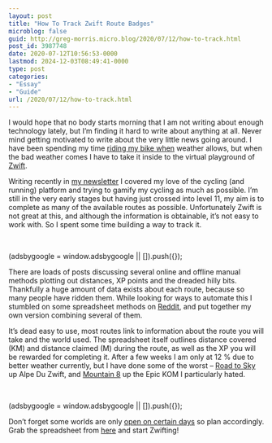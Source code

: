 ```yaml
---
layout: post
title: "How To Track Zwift Route Badges"
microblog: false
guid: http://greg-morris.micro.blog/2020/07/12/how-to-track.html
post_id: 3987748
date: 2020-07-12T10:56:53-0000
lastmod: 2024-12-03T08:49:41-0000
type: post
categories:
- "Essay"
- "Guide"
url: /2020/07/12/how-to-track.html
---
```

<p><!--kg-card-begin: html--></p>
<p>I would hope that no body starts morning that I am not writing about enough technology lately, but I’m finding it hard to write about anything at all. Never mind getting motivated to write about the very little news going around. I have been spending my time <a href="https://gr36.com/tag/cycling/">riding my bike when</a> weather allows, but when the bad weather comes I have to take it inside to the virtual playground of <a href="https://zwift.com/athlete/7b4045fa-cc88-4e49-92b4-f871e8811ef4">Zwift</a>.</p>
<p>Writing recently in <a href="https://gr36.com/gtt-9/">my newsletter</a> I covered my love of the cycling (and running) platform and trying to gamify my cycling as much as possible. I’m still in the very early stages but having just crossed into level 11, my aim is to complete as many of the available routes as possible. Unfortunately Zwift is not great at this, and although the information is obtainable, it’s not easy to work with. So I spent some time building a way to track it.</p>
<p><br /><ins class="adsbygoogle" style="text-align: center;" data-ad-layout="in-article" data-ad-format="fluid" data-ad-client="ca-pub-8335452151565777" data-ad-slot="5524743860"></ins></p>
<p>(adsbygoogle = window.adsbygoogle || []).push({});</p>
<p>There are loads of posts discussing several online and offline manual methods plotting out distances, XP points and the dreaded hilly bits. Thankfully a huge amount of data exists about each route, because so many people have ridden them. While looking for ways to automate this I stumbled on some spreadsheet methods on <a href="https://www.reddit.com/r/Zwift/comments/eqles5/i_made_a_complete_list_of_the_zwift_route_badges/?utm_source=share&amp;utm_medium=ios_app&amp;utm_name=iossmf">Reddit</a>, and put together my own version combining several of them.</p>
<p>It’s dead easy to use, most routes link to information about the route you will take and the world used. The spreadsheet itself outlines distance covered (KM) and distance claimed (M) during the route, as well as the XP you will be rewarded for completing it. After a few weeks I am only at 12 % due to better weather currently, but I have done some of the worst – <a href="https://zwiftinsider.com/route/road-to-sky/">Road to Sky</a> up Alpe Du Zwift, and <a href="https://zwiftinsider.com/route/mountain-8/">Mountain 8</a> up the Epic KOM I particularly hated.</p>
<p><br /><ins class="adsbygoogle" style="text-align: center;" data-ad-layout="in-article" data-ad-format="fluid" data-ad-client="ca-pub-8335452151565777" data-ad-slot="5524743860"></ins></p>
<p>(adsbygoogle = window.adsbygoogle || []).push({});</p>
<p>Don’t forget some worlds are only <a href="https://zwiftinsider.com/schedule/">open on certain days</a> so plan accordingly. Grab the spreadsheet from <a href="https://gregmorris.co.uk/content/images/wordpress/2021/01/Zwift-Routes-Download.xlsx">here</a> and start Zwifting!</p>
<p><!--kg-card-end: html--></p>
